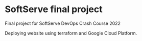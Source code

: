 # SoftServe final project
Final project for SoftServe DevOps Crash Course 2022

Deploying website using terraform and Google Cloud Platform.

